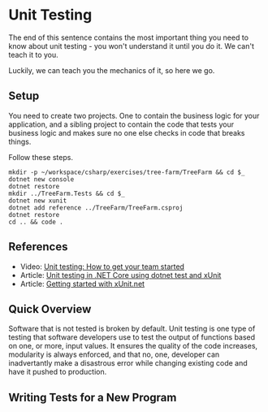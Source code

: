 # Unit Testing

The end of this sentence contains the most important thing you need to know about unit testing - you won't understand it until you do it. We can't teach it to you.

Luckily, we can teach you the mechanics of it, so here we go.

## Setup

You need to create two projects. One to contain the business logic for your application, and a sibling project to contain the code that tests your business logic and makes sure no one else checks in code that breaks things.

Follow these steps.

```
mkdir -p ~/workspace/csharp/exercises/tree-farm/TreeFarm && cd $_
dotnet new console
dotnet restore
mkdir ../TreeFarm.Tests && cd $_
dotnet new xunit
dotnet add reference ../TreeFarm/TreeFarm.csproj 
dotnet restore
cd .. && code .
```

## References

* Video: [Unit testing: How to get your team started](https://www.youtube.com/watch?v=TWBDa5dqrl8)
* Article: [Unit testing in .NET Core using dotnet test and xUnit](https://docs.microsoft.com/en-us/dotnet/core/testing/unit-testing-with-dotnet-test)
* Article: [Getting started with xUnit.net](https://xunit.github.io/docs/getting-started-dotnet-core.html)

## Quick Overview

Software that is not tested is broken by default. Unit testing is one type of testing that software developers use to test the output of functions based on one, or more, input values. It ensures the quality of the code increases, modularity is always enforced, and that no, one, developer can inadvertantly make a disastrous error while changing existing code and have it pushed to production.

## Writing Tests for a New Program
